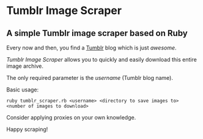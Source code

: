 # Tumblr Image Scraper
## A simple Tumblr image scraper based on Ruby 

Every now and then, you find a [Tumblr](https://tumblr.com) blog which is just *awesome*.

*Tumblr Image Scraper* allows you to quickly and easily download this entire image archive.

The only required parameter is the *username* (Tumblr blog name). 

Basic usage:

`ruby tumblr_scraper.rb <username> <directory to save images to> <number of images to download>`

Consider applying proxies on your own knowledge.

Happy scraping!